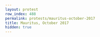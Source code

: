 ```yaml
---
layout: protest
row_index: 488
permalink: protests/mauritus-october-2017
title: Mauritus, October 2017
hidden: true
---
```

